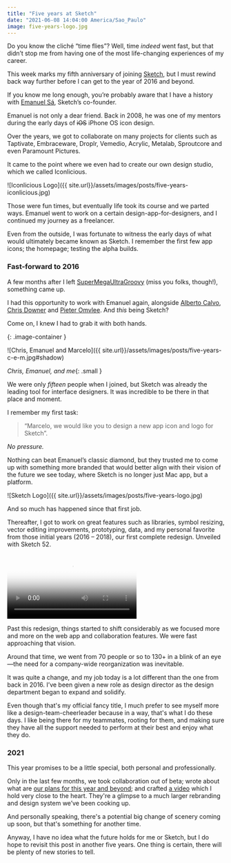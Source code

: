 ```yaml
---
title: "Five years at Sketch"
date: "2021-06-08 14:04:00 America/Sao_Paulo"
image: five-years-logo.jpg
---
```


Do you know the cliché “time flies”? Well, time _indeed_ went fast, but that didn’t stop me from having one of the most life-changing experiences of my career.

This week marks my fifth anniversary of joining [Sketch](https://sketch.com), but I must rewind back way further before I can get to the year of 2016 and beyond.

If you know me long enough, you’re probably aware that I have a history with [Emanuel Sá](http://twitter.com/emanuelsa), Sketch’s co-founder.

Emanuel is not only a dear friend. Back in 2008, he was one of my mentors during the early days of ~~iOS~~ iPhone OS icon design.

Over the years, we got to collaborate on many projects for clients such as Taptivate, Embraceware, Droplr, Vemedio, Acrylic, Metalab, Sproutcore and even Paramount Pictures.

It came to the point where we even had to create our own design studio, which we called Iconlicious.

![Iconlicious Logo]({{ site.url}}/assets/images/posts/five-years-iconlicious.jpg)

Those were fun times, but eventually life took its course and we parted ways. Emanuel went to work on a certain design-app-for-designers, and I continued my journey as a freelancer.

Even from the outside, I was fortunate to witness the early days of what would ultimately became known as Sketch. I remember the first few app icons; the homepage; testing the alpha builds.

### Fast-forward to 2016

A few months after I left [SuperMegaUltraGroovy](http://www.supermegaultragroovy.com) (miss you folks, though!), something came up.

I had this opportunity to work with Emanuel again, alongside [Alberto Calvo](https://intemperie.me), [Chris Downer](https://twitter.com/cjdowner) and [Pieter Omvlee](https://twitter.com/pieteromvlee). And _this_ being Sketch?

Come on, I knew I had to grab it with both hands.

{: .image-container }

![Chris, Emanuel and Marcelo]({{ site.url}}/assets/images/posts/five-years-c-e-m.jpg#shadow)

_Chris, Emanuel, and me_{: .small }

We were only _fifteen_ people when I joined, but Sketch was already the leading tool for interface designers. It was incredible to be there in that place and moment.

I remember my first task:

> “Marcelo, we would like you to design a new app icon and logo for Sketch”.

_No pressure._

Nothing can beat Emanuel’s classic diamond, but they trusted me to come up with something more branded that would better align with their vision of the future we see today, where Sketch is no longer just Mac app, but a platform.

![Sketch Logo]({{ site.url}}/assets/images/posts/five-years-logo.jpg)

And so much has happened since that first job.

Thereafter, I got to work on great features such as libraries, symbol resizing, vector editing improvements, prototyping, data, and my personal favorite from those initial years (2016 – 2018), our first complete redesign. Unveiled with Sketch 52.

<video controls poster="{{ site.url}}/assets/images/posts/five-years-video.jpg">
<source src="{{ site.url}}/assets/images/posts/five-years-video.mp4" type="video/mp4">
</video>

Past this redesign, things started to shift considerably as we focused more and more on the web app and collaboration features. We were fast approaching that vision.

Around that time, we went from 70 people or so to 130+ in a blink of an eye—the need for a company-wide reorganization was inevitable.

It was quite a change, and my job today is a lot different than the one from back in 2016. I’ve been given a new role as design director as the design department began to expand and solidify.

Even though that's my official fancy title, I much prefer to see myself more like a design-team-cheerleader because in a way, that's what I do these days. I like being there for my teammates, rooting for them, and making sure they have all the support needed to perform at their best and enjoy what they do.

### 2021

This year promises to be a little special, both personal and professionally.

Only in the last few months, we took collaboration out of beta; wrote about what are [our plans for this year and beyond](https://www.sketch.com/blog/2021/05/11/sketch-in-2021-and-beyond/); and crafted [a video](https://www.youtube.com/watch?v=ao_31SK6HZY) which I hold very close to the heart. They're a glimpse to a much larger rebranding and design system we’ve been cooking up.

And personally speaking, there's a potential big change of scenery coming up soon, but that's something for another time.

Anyway, I have no idea what the future holds for me or Sketch, but I do hope to revisit this post in another five years. One thing is certain, there will be plenty of new stories to tell.
